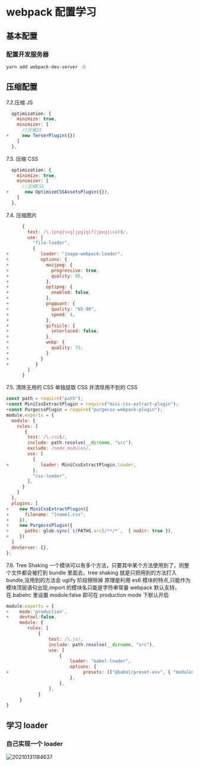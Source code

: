 # webpack 配置学习

## 基本配置

### 配置开发服务器

```bash
yarn add webpack-dev-server -D
```

## 压缩配置

7.2.压缩 JS

```js
  optimization: {
    minimize: true,
    minimizer: [
      //压缩JS
+     new TerserPlugin({})
    ]
  },
```

7.3. 压缩 CSS

```js
  optimization: {
    minimize: true,
    minimizer: [
      //压缩CSS
+      new OptimizeCSSAssetsPlugin({}),
    ]
  },
```

7.4. 压缩图片

```js
      {
        test: /\.(png|svg|jpg|gif|jpeg|ico)$/,
        use: [
          "file-loader",
          {
+            loader: "image-webpack-loader",
+            options: {
+              mozjpeg: {
+                progressive: true,
+                quality: 65,
+              },
+              optipng: {
+                enabled: false,
+              },
+              pngquant: {
+                quality: "65-90",
+                speed: 4,
+              },
+              gifsicle: {
+                interlaced: false,
+              },
+              webp: {
+                quality: 75,
+              }
+            }
+          }
        ]
      }
```

7.5. 清除无用的 CSS
单独提取 CSS 并清除用不到的 CSS

```js
const path = require("path");
+const MiniCssExtractPlugin = require("mini-css-extract-plugin");
+const PurgecssPlugin = require("purgecss-webpack-plugin");
module.exports = {
  module: {
    rules: [
       {
        test: /\.css$/,
        include: path.resolve(__dirname, "src"),
        exclude: /node_modules/,
        use: [
          {
+            loader: MiniCssExtractPlugin.loader,
          },
          "css-loader",
        ],
      }
    ]
  },
  plugins: [
+    new MiniCssExtractPlugin({
+      filename: "[name].css",
+    }),
+    new PurgecssPlugin({
+      paths: glob.sync(`${PATHS.src}/**/*`,  { nodir: true }),
+    })
  ]
  devServer: {},
};
```

7.6. Tree Shaking
一个模块可以有多个方法，只要其中某个方法使用到了，则整个文件都会被打到 bundle 里面去，tree shaking 就是只把用到的方法打入 bundle,没用到的方法会 uglify 阶段擦除掉
原理是利用 es6 模块的特点,只能作为模块顶层语句出现,import 的模块名只能是字符串常量
webpack 默认支持，在.babelrc 里设置 module:false 即可在 production mode 下默认开启

```js
module.exports = {
+    mode:'production',
+    devtool:false,
     module: {
        rules: [
            {
                test: /\.js/,
                include: path.resolve(__dirname, "src"),
                use: [
                    {
                        loader: "babel-loader",
                        options: {
+                            presets: [["@babel/preset-env", { "modules": false }]],
                        },
                    },
                ],
            }
     }
}
```

## 学习 loader

### 自己实现一个 loader

![20210131184637](https://cdn.jsdelivr.net/gh/Orime112/picbed/20210131184637.png)
